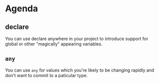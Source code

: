 # Agenda

## declare

You can use declare anywhere in your project to introduce support for global or other "magically" appearing variables.

## `any`

You can use `any` for values which you're likely to be changing rapidly and don't want to commit to a paticular type.

